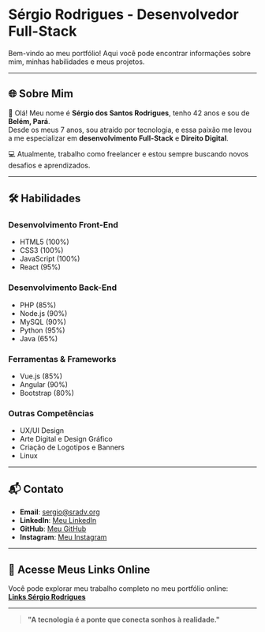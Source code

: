 # Sérgio Rodrigues - Desenvolvedor Full-Stack

Bem-vindo ao meu portfólio! Aqui você pode encontrar informações sobre mim, minhas habilidades e meus projetos.

---

## 🌐 **Sobre Mim**

👋 Olá! Meu nome é **Sérgio dos Santos Rodrigues**, tenho 42 anos e sou de **Belém, Pará**.  
Desde os meus 7 anos, sou atraido por tecnologia, e essa paixão me levou a me especializar em **desenvolvimento Full-Stack** e **Direito Digital**. 

💻 Atualmente, trabalho como freelancer e estou sempre buscando novos desafios e aprendizados.

---

## 🛠️ **Habilidades**

### **Desenvolvimento Front-End**
- HTML5 (100%)
- CSS3 (100%)
- JavaScript (100%)
- React (95%)

### **Desenvolvimento Back-End**
- PHP (85%)
- Node.js (90%)
- MySQL (90%)
- Python (95%)
- Java (65%)

### **Ferramentas & Frameworks**
- Vue.js (85%)
- Angular (90%)
- Bootstrap (80%)

### **Outras Competências**
- UX/UI Design
- Arte Digital e Design Gráfico
- Criação de Logotipos e Banners
- Linux

---

## 📬 **Contato**

- **Email**: [sergio@sradv.org](mailto:sergio@sradv.org)  
- **LinkedIn**: [Meu LinkedIn](https://www.linkedin.com/in/s%C3%A9rgio-rodrigues-6700512a9/)  
- **GitHub**: [Meu GitHub](https://github.com/sergiosrdev)  
- **Instagram**: [Meu Instagram](https://www.instagram.com/sergiosr.adv/)  

---

## 🌟 **Acesse Meus Links Online**

Você pode explorar meu trabalho completo no meu portfólio online:  
[**Links Sérgio Rodrigues**](https://sradvocacia.w3spaces.com/)

---

> **"A tecnologia é a ponte que conecta sonhos à realidade."**


<!--
**sergiosrdev/sergiosrdev** is a ✨ _special_ ✨ repository because its `README.md` (this file) appears on your GitHub profile.

Here are some ideas to get you started:

- 🔭 I’m currently working on ...
- 🌱 I’m currently learning ...
- 👯 I’m looking to collaborate on ...
- 🤔 I’m looking for help with ...
- 💬 Ask me about ...
- 📫 How to reach me: ...
- 😄 Pronouns: ...
- ⚡ Fun fact: ...
-->
